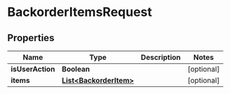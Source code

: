 
# BackorderItemsRequest

## Properties
Name | Type | Description | Notes
------------ | ------------- | ------------- | -------------
**isUserAction** | **Boolean** |  |  [optional]
**items** | [**List&lt;BackorderItem&gt;**](BackorderItem.md) |  |  [optional]



